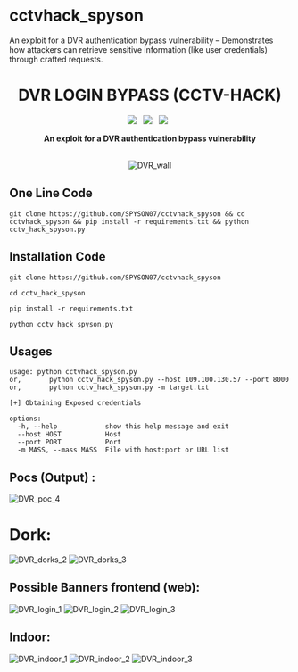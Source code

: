 # cctvhack_spyson
An exploit for a DVR authentication bypass vulnerability – Demonstrates how attackers can retrieve sensitive information (like user credentials) through crafted requests.

<div align=center>
	
# DVR LOGIN BYPASS (CCTV-HACK)
<p>
 <img src="https://img.shields.io/github/stars/tausifzaman/cctv-hack?color=%23DF0067&style=for-the-badge"/> &nbsp;
 <img src="https://img.shields.io/github/forks/tausifzaman/cctv-hack?color=%239999FF&style=for-the-badge"/> &nbsp;
 <img src="https://img.shields.io/github/license/tausifzaman/cctv-hack?color=%23E8E8E8&style=for-the-badge"/> &nbsp;
</p>
<strong>  
 An exploit for a DVR authentication bypass vulnerability
</strong>
<br>
<br>

![DVR_wall](screenshot/videowall.jpg) 

</div>

## One Line Code 
```
git clone https://github.com/SPYSON07/cctvhack_spyson && cd cctvhack_spyson && pip install -r requirements.txt && python cctv_hack_spyson.py
```
## Installation Code
```
git clone https://github.com/SPYSON07/cctvhack_spyson
 ```

 ```
cd cctv_hack_spyson
 ```
```
pip install -r requirements.txt
 ```

```
python cctv_hack_spyson.py
 ```


## Usages 

	usage: python cctvhack_spyson.py
    or,       python cctv_hack_spyson.py --host 109.100.130.57 --port 8000
    or,       python cctv_hack_spyson.py -m target.txt

	[+] Obtaining Exposed credentials

    options:
      -h, --help            show this help message and exit
      --host HOST           Host
      --port PORT           Port
      -m MASS, --mass MASS  File with host:port or URL list


## Pocs (Output) :
![DVR_poc_4](screenshot/output.jpg)
# Dork:

![DVR_dorks_2](screenshot/d1.jpg)
![DVR_dorks_3](screenshot/d2.png)

## Possible Banners frontend (web):
![DVR_login_1](screenshot/login1.jpg)
![DVR_login_2](screenshot/login2.jpg)
![DVR_login_3](screenshot/login3.jpg)

## Indoor:
![DVR_indoor_1](screenshot/in.jpg)
![DVR_indoor_2](screenshot/in1.jpg)
![DVR_indoor_3](screenshot/in2.jpg)
